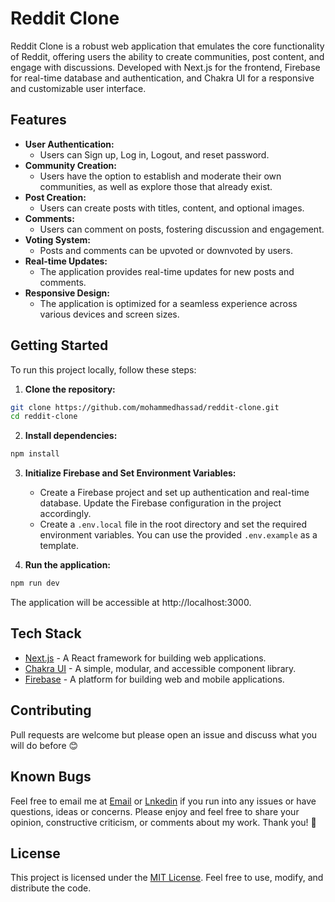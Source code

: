 # Reddit Clone

Reddit Clone is a robust web application that emulates the core functionality of Reddit, offering users the ability to create communities, post content, and engage with discussions. Developed with Next.js for the frontend, Firebase for real-time database and authentication, and Chakra UI for a responsive and customizable user interface.

## Features

- **User Authentication:**
  - Users can Sign up, Log in, Logout, and reset password.
- **Community Creation:**
  - Users have the option to establish and moderate their own communities, as well as explore those that already exist.
- **Post Creation:**
  - Users can create posts with titles, content, and optional images.
- **Comments:**
  - Users can comment on posts, fostering discussion and engagement.
- **Voting System:**
  - Posts and comments can be upvoted or downvoted by users.
- **Real-time Updates:**
  - The application provides real-time updates for new posts and comments.
- **Responsive Design:**
  - The application is optimized for a seamless experience across various devices and screen sizes.

## Getting Started

To run this project locally, follow these steps:

1. **Clone the repository:**

```bash
git clone https://github.com/mohammedhassad/reddit-clone.git
cd reddit-clone
```

2. **Install dependencies:**

```bash
npm install
```

3. **Initialize Firebase and Set Environment Variables:**

    - Create a Firebase project and set up authentication and real-time database. Update the Firebase configuration in the project accordingly.
    - Create a `.env.local` file in the root directory and set the required environment variables. You can use the provided `.env.example` as a template.

4. **Run the application:**

```bash
npm run dev
```
  The application will be accessible at http://localhost:3000.

## Tech Stack

- [Next.js](https://nextjs.org/) - A React framework for building web applications.
- [Chakra UI](https://chakra-ui.com/) - A simple, modular, and accessible component library.
- [Firebase](https://firebase.google.com/) - A platform for building web and mobile applications.

## Contributing

Pull requests are welcome but please open an issue and discuss what you will do before 😊

## Known Bugs

Feel free to email me at [Email](mailto:mohammed.hassad98@gmail.com) or [Lnkedin](https://linkedin.com/me/mohemedhassad) if you run into any issues or have questions, ideas or concerns. Please enjoy and feel free to share your opinion, constructive criticism, or comments about my work. Thank you! 🙂

## License

This project is licensed under the [MIT License](/LICENSE). Feel free to use, modify, and distribute the code.
